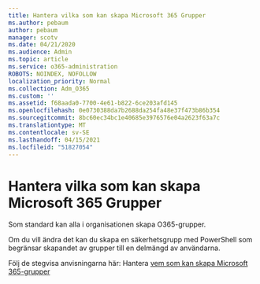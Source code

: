 ```yaml
---
title: Hantera vilka som kan skapa Microsoft 365 Grupper
ms.author: pebaum
author: pebaum
manager: scotv
ms.date: 04/21/2020
ms.audience: Admin
ms.topic: article
ms.service: o365-administration
ROBOTS: NOINDEX, NOFOLLOW
localization_priority: Normal
ms.collection: Adm_O365
ms.custom: ''
ms.assetid: f68aada0-7700-4e61-b822-6ce203afd145
ms.openlocfilehash: 0e0730388da7b2688da254fa48e37f473b86b354
ms.sourcegitcommit: 8bc60ec34bc1e40685e3976576e04a2623f63a7c
ms.translationtype: MT
ms.contentlocale: sv-SE
ms.lasthandoff: 04/15/2021
ms.locfileid: "51827054"
---
```

# <a name="manage-who-can-create-microsoft-365-groups"></a>Hantera vilka som kan skapa Microsoft 365 Grupper

Som standard kan alla i organisationen skapa O365-grupper.
  
Om du vill ändra det kan du skapa en säkerhetsgrupp med PowerShell som begränsar skapandet av grupper till en delmängd av användarna.
  
Följ de stegvisa anvisningarna här: Hantera [vem som kan skapa Microsoft 365-grupper](https://docs.microsoft.com/microsoft-365/admin/create-groups/manage-creation-of-groups)
  

